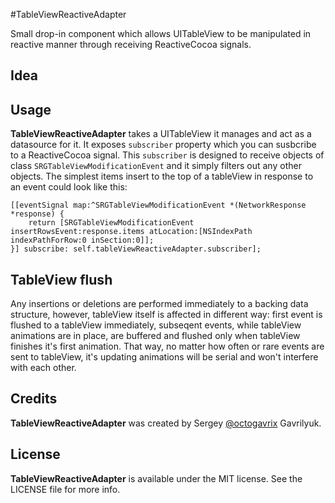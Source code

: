 #TableViewReactiveAdapter

Small drop-in component which allows UITableView to be manipulated in reactive manner through receiving ReactiveCocoa signals.

## Idea

## Usage 
**TableViewReactiveAdapter** takes a UITableView it manages and act as a datasource for it. It exposes `subscriber` property which you can susbcribe to a ReactiveCocoa signal. This `subscriber` is designed to receive objects of class `SRGTableViewModificationEvent` and it simply filters out any other objects. The simplest items insert to the top of a tableView in response to an event could look like this:

``` objc
[[eventSignal map:^SRGTableViewModificationEvent *(NetworkResponse *response) {
    return [SRGTableViewModificationEvent insertRowsEvent:response.items atLocation:[NSIndexPath indexPathForRow:0 inSection:0]];
}] subscribe: self.tableViewReactiveAdapter.subscriber];
```
## TableView flush
Any insertions or deletions are performed immediately to a backing data structure, however, tableView itself is affected in different way: first event is flushed to a tableView immediately, subseqent events, while tableView animations are in place, are buffered and flushed only when tableView finishes it's first animation. That way, no matter how often or rare events are sent to tableView, it's updating animations will be serial and won't interfere with each other.
## Credits

**TableViewReactiveAdapter** was created by Sergey [@octogavrix] Gavrilyuk.

[@octogavrix]:https://twitter.com/octogavrix

## License
**TableViewReactiveAdapter** is available under the MIT license. See the LICENSE file for more info.
